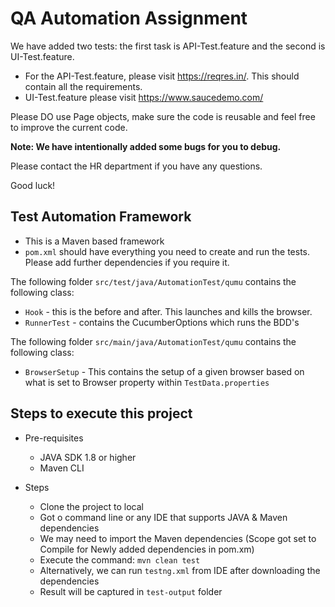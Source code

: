 # QA Automation Assignment

We have added two tests: the first task is API-Test.feature and the second is UI-Test.feature.
- For the API-Test.feature, please visit https://reqres.in/. This should contain all the requirements.
- UI-Test.feature please visit https://www.saucedemo.com/


Please DO use Page objects, make sure the code is reusable and feel free to improve the current code.

**Note: We have intentionally added some bugs for you to debug.** 

Please contact the HR department if you have any questions.


Good luck!

## Test Automation Framework

- This is a Maven based framework
- `pom.xml` should have everything you need to create and run the tests. Please add further dependencies if you require it.

The following folder `src/test/java/AutomationTest/qumu` contains the following class:

- `Hook` - this is the before and after. This launches and kills the browser.
- `RunnerTest` - contains the CucumberOptions which runs the BDD's

The following folder `src/main/java/AutomationTest/qumu` contains the following class:

- `BrowserSetup` - This contains the setup of a given browser based on what is set to Browser property within `TestData.properties` 

 
## Steps to execute this project

- Pre-requisites
    - JAVA SDK 1.8 or higher
    - Maven CLI
    
- Steps
    - Clone the project to local
    - Got o command line or any IDE that supports JAVA & Maven dependencies
    - We may need to import the Maven dependencies (Scope got set to Compile for Newly added dependencies in pom.xm)
    - Execute the command: `mvn clean test`
    - Alternatively, we can run `testng.xml` from IDE after downloading the dependencies
    - Result will be captured in `test-output` folder

